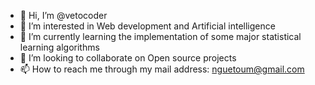 - 👋 Hi, I’m @vetocoder
- 👀 I’m interested in Web development and Artificial intelligence
- 🌱 I’m currently learning the implementation of some major statistical learning algorithms
- 💞️ I’m looking to collaborate on Open source projects 
- 📫 How to reach me through my mail address: nguetoum@gmail.com
